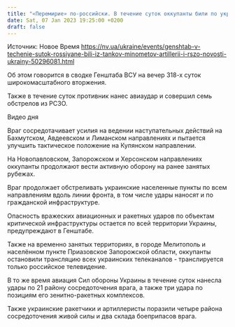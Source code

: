 ```yaml
---
title: "«Перемирие» по-российски. В течение суток оккупанты били по украинским позициям из танков, минометов, артиллерии и РСЗО — Генштаб"
date: Sat, 07 Jan 2023 19:25:00 +0200
draft: false
---
```

Источник: Новое Время https://nv.ua/ukraine/events/genshtab-v-techenie-sutok-rossiyane-bili-iz-tankov-minometov-artillerii-i-rszo-novosti-ukrainy-50296081.html


Об этом говорится в сводке Генштаба ВСУ на вечер 318-х суток широкомасштабного вторжения.

Также в течение суток противник нанес авиаудар и совершил семь обстрелов из РСЗО.

 Видео дня   

Враг сосредотачивает усилия на ведении наступательных действий на Бахмутском, Авдеевском и Лиманском направлениях и пытается улучшить тактическое положение на Купянском направлении.

На Новопавловском, Запорожском и Херсонском направлениях оккупанты продолжают вести активную оборону на ранее занятых рубежах.

Враг продолжает обстреливать украинские населенные пункты по всем направлениям вдоль линии фронта, в том числе удары наносят и по гражданской инфраструктуре.

Опасность вражеских авиационных и ракетных ударов по объектам критической инфраструктуры остается по всей территории Украины, предупреждают в Генштабе.

Также на временно занятых территориях, в городе Мелитополь и населённом пункте Приазовское Запорожской области, оккупанты остановили трансляцию всех украинских телеканалов - транслируется только российское телевидение.

В то же время авиация Сил обороны Украины в течение суток нанесла удары по 21 району сосредоточения врага, а также три удара по позициям его зенитно-ракетных комплексов.

Также украинские ракетчики и артиллеристы поразили четыре района сосредоточения живой силы и два склада боеприпасов врага.
